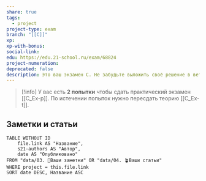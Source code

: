 ```yaml
---
share: true
tags:
  - project
project-type: exam
branch: "[[C]]"
xp: 
xp-with-bonus: 
social-link: 
edu: https://edu.21-school.ru/exam/68824
project-numeration: 
deprecated: false
description: Это ваш экзамен С. Не забудьте выложить своё решение в ветку develop.
---
```


> [!info] 
> У вас есть **2 попытки** чтобы сдать практический экзамен [[C_Ex-p]]. По истечении попыток нужно пересдать теорию [[C_Ex-t]].


## Заметки и статьи
```dataview
TABLE WITHOUT ID
    file.link AS "Название",
    s21-authors AS "Автор",
    date AS "Опубликовано"
FROM "data/03. 🌱Ваши заметки" OR "data/04. 🪴Ваши статьи"
WHERE project = this.file.link
SORT date DESC, Название ASC
```
